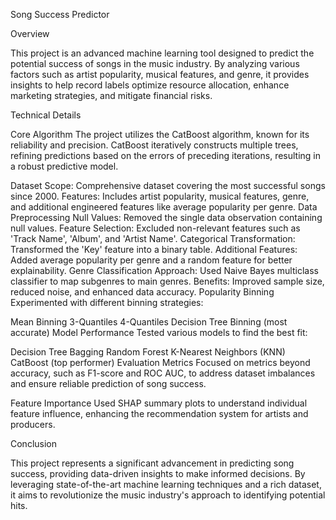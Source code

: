 Song Success Predictor

Overview

This project is an advanced machine learning tool designed to predict the potential success of songs in the music industry. By analyzing various factors such as artist popularity, musical features, and genre, it provides insights to help record labels optimize resource allocation, enhance marketing strategies, and mitigate financial risks.

Technical Details

Core Algorithm
The project utilizes the CatBoost algorithm, known for its reliability and precision. CatBoost iteratively constructs multiple trees, refining predictions based on the errors of preceding iterations, resulting in a robust predictive model.

Dataset
Scope: Comprehensive dataset covering the most successful songs since 2000.
Features: Includes artist popularity, musical features, genre, and additional engineered features like average popularity per genre.
Data Preprocessing
Null Values: Removed the single data observation containing null values.
Feature Selection: Excluded non-relevant features such as 'Track Name', 'Album', and 'Artist Name'.
Categorical Transformation: Transformed the 'Key' feature into a binary table.
Additional Features: Added average popularity per genre and a random feature for better explainability.
Genre Classification
Approach: Used Naive Bayes multiclass classifier to map subgenres to main genres.
Benefits: Improved sample size, reduced noise, and enhanced data accuracy.
Popularity Binning
Experimented with different binning strategies:

Mean Binning
3-Quantiles
4-Quantiles
Decision Tree Binning (most accurate)
Model Performance
Tested various models to find the best fit:

Decision Tree
Bagging
Random Forest
K-Nearest Neighbors (KNN)
CatBoost (top performer)
Evaluation Metrics
Focused on metrics beyond accuracy, such as F1-score and ROC AUC, to address dataset imbalances and ensure reliable prediction of song success.

Feature Importance
Used SHAP summary plots to understand individual feature influence, enhancing the recommendation system for artists and producers.

Conclusion

This project represents a significant advancement in predicting song success, providing data-driven insights to make informed decisions. By leveraging state-of-the-art machine learning techniques and a rich dataset, it aims to revolutionize the music industry's approach to identifying potential hits.
